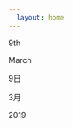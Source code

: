 ```yaml
---
  layout: home
---
```


<div class="date">
    <div class="red-box">
    <p class="day lang en">9th</p>
    <p class="month lang en">March</p>
    <p class="day lang ja">9日</p>
    <p class="month lang ja">3月</p>
    </div>
    <div class="grey-box">
        <p class="year">2019</p>
    </div>
</div>
